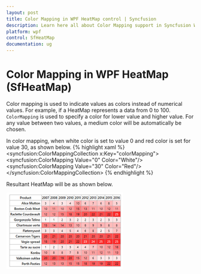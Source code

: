 ```yaml
---
layout: post
title: Color Mapping in WPF HeatMap control | Syncfusion
description: Learn here all about Color Mapping support in Syncfusion WPF HeatMap (SfHeatMap) control, its elements and more.
platform: wpf
control: SfHeatMap
documentation: ug
---
```


# Color Mapping in WPF HeatMap (SfHeatMap)
Color mapping is used to indicate values as colors instead of numerical values. For example, if a HeatMap represents a data from 0 to 100. `ColorMapping` is used to specify a color for lower value and higher value. For any value between two values, a medium color will be automatically be chosen. 

In color mapping, when white color is set to value 0 and red color is set for value 30, as shown below.
{% highlight xaml %}
<syncfusion:ColorMappingCollection x:Key="colorMapping">
	<syncfusion:ColorMapping Value="0" Color="White"/>
	<syncfusion:ColorMapping Value="30" Color="Red"/>
</syncfusion:ColorMappingCollection>
{% endhighlight %}

Resultant HeatMap will be as shown below.

![ColorMapping](Images/ColorMapping.png)
